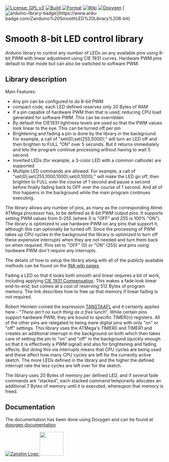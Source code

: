 [![License: GPL v3](https://zanduino.github.io/Badges/GPLv3-blue.svg)](https://www.gnu.org/licenses/gpl-3.0) [![Build](https://github.com/Zanduino/SmoothLED_8bit/workflows/Build/badge.svg)](https://github.com/Zanduino/SmoothLED8_bit/actions?query=workflow%3ABuild) [![Format](https://github.com/Zanduino/SmoothLED_8bit/workflows/Format/badge.svg)](https://github.com/Zanduino/SmoothLED_8bit/actions?query=workflow%3AFormat) [![Wiki](https://zanduino.github.io/Badges/Documentation-Badge.svg)](https://github.com/Zanduino/SmoothLED_8bit/wiki) [![Doxygen](https://github.com/Zanduino/SmoothLED_8bit/workflows/Doxygen/badge.svg)](https://Zanduino.github.io/SmoothLED_8bit/html/index.html) [![arduino-library-badge](https://www.ardu-badge.com/badge/Zanduino%20SmoothLED%20Library%208-bit.svg?)](https://www.ardu-badge.com/Zanduino%20SmoothLED%20Library%208-bit)
# Smooth 8-bit LED control library

_Arduino_ library to control any number of LEDs on any available pins using 8-bit PWM with linear adjustment using CIE 1931 curves. Hardware PWM pins default to that mode but can also be switched to software PWM.

## Library description
Main Features:
- Any pin can be configured to do 8-bit PWM
- compact code, each LED defined reserves only 20 Bytes of RAM
- If a pin capable of hardware PWM then that is used; reducing CPU load generated for software PWM. This can be overridden
- By default the CIE1931 lightness levels are used so that the PWM values look linear to the eye. This can be turned off per pin
- Brightening and fading a pin is done by the library in the background. For example, a call of "set(0);set(255,5000);" will turn an LED off and then brighten to FULL "ON" over 5 seconds. But it returns immediately and lets the program continue processing without having to wait 5 second.
- Inverted LEDs (for example, a 3-color LED with a common cathode) are supported
- Multiple LED commands are allowed. For example, a call of "set(0);set(255,1000,1000);set(0,1000);" will make the LED go off, then brighten to FULL over the course of 1 second and pause a second before finally fading back to OFF over the course of 1 second. And all of this happens in the background while the main program continues executing.

The library allows any number of pins, as many as the corresponding Atmel ATMega processor has, to be defined as 8-bit PWM output pins. It supports setting PWM values from 0-255 (where 0 is "OFF" and 255 is 100% "ON"). The library is optimized to use hardware PWM on any pins that support it, although this can optionally be turned off. Since the processing of PWM takes up CPU cycles in the background the library is optimized to turn off these expensive interrupts when they are not needed and turn them back on when required. Pins set to "OFF" (0) or "ON" (255) and pins using hardware PWM don't require any interrupts.

The details of how to setup the library along with all of the publicly available methods can be found on the [INA wiki pages](https://github.com/Zanduino/SmoothLED_8bit/wiki).

Fading a LED so that it looks both smooth and linear requires a bit of work, including applying [CIE 1931 Compensation](https://github.com/Zanduino/SmoothLED_8bit/wiki/CIE1931-Compensation). This makes a fade look linear end-to-end, but comes at a cost of reserving 512 Bytes of program memory. The link describes how to free up that memory if linear fading is not required.

Robert Heinlein coined the expression [TANSTAAFL](https://en.wikipedia.org/wiki/There_ain%27t_no_such_thing_as_a_free_lunch) and it certainly applies here - "_There ain't no such thing as a free lunch_". While certain pins support hardware PWM, they are bound to specific TIMER{n} registers. All of the other pins are relegated to being mere digital pins with only "on" or "off" settings.  This library uses the ATMega's TIMER0 and TIMER1 and creates an additional interrupt in the background on both which then takes care of setting the pin to "on" and "off" in the background (quickly enough so that it is effectively a PWM signal) and also for brightening and fading effects. But doing this via interrupts means that CPU cycles are being used and these affect how many CPU cycles are left for the currently active sketch. The more LEDs defined in the library and the higher the defined interrupt rate the less cycles are left over for the sketch.

The library uses 20 Bytes of memory per defined LED, and if several fade commands are "stacked", each stacked command temporarily allocates an additional 7 Bytes of memory until it is executed, whereupon that memory is freed.

## Documentation
The documentation has been done using Doxygen and can be found at [doxygen documentation](https://Zanduino.github.io/SmoothLED_8bit/html/index.html)

[![Zanshin Logo](https://zanduino.github.io/Images/zanshinkanjitiny.gif) <img src="https://zanduino.github.io/Images/zanshintext.gif" width="75"/>](https://zanduino.github.io)
